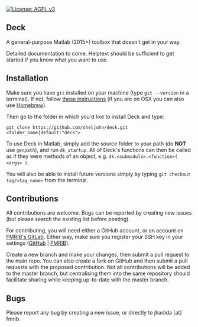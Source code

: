 
[![License: AGPL v3](https://img.shields.io/badge/License-AGPL%20v3-blue.svg)](https://www.gnu.org/licenses/agpl-3.0)

## Deck

A general-purpose Matlab (2015+) toolbox that doesn't get in your way.

Detailed documentation to come. 
Helptext should be sufficient to get started if you know what you want to use.

## Installation

Make sure you have `git` installed on your machine (type `git --version` in a terminal). 
If not, follow [these instructions](https://git-scm.com/book/en/v2/Getting-Started-Installing-Git) (if you are on OSX you can also use [Homebrew](http://brew.sh/)).

Then go to the folder in which you'd like to install Deck and type:
```
git clone https://github.com/sheljohn/deck.git <folder_name|default:"deck">
```

To use Deck in Matlab, simply add the source folder to your path (do **NOT** use `genpath`), and run `dk_startup`. 
All of Deck's functions can then be called as if they were methods of an object, e.g. `dk.<submodule>.<function>( <args> )`.

You will also be able to install future versions simply by typing `git checkout tag/<tag_name>` from the terminal.

## Contributions

All contributions are welcome. Bugs can be reported by creating new issues (but please search the existing list before posting).

For contributing, you will need either a GitHub account, or an account on [FMRIB's GitLab](https://git.fmrib.ox.ac.uk). 
Either way, make sure you register your SSH key in your settings ([GitHub](https://help.github.com/articles/connecting-to-github-with-ssh/) | [FMRIB](https://git.fmrib.ox.ac.uk/help/ssh/README)).

Create a new branch and make your changes, then submit a pull request to the main repo. 
You can also create a fork on GitHub and then submit a pull requests with the proposed contribution.
Not all contributions will be added to the master branch, but centralising them into the same repository should facilitate sharing while keeping up-to-date with the master branch.

## Bugs

Please report any bug by creating a new issue, or directly to jhadida [at] fmrib.


